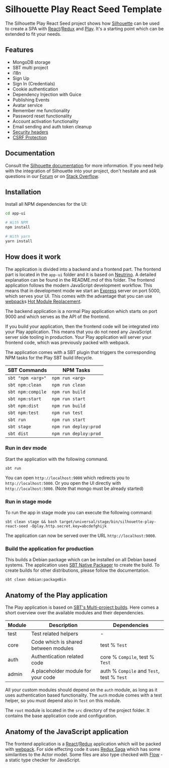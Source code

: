 Silhouette Play React Seed Template
===================================

The Silhouette Play React Seed project shows how [Silhouette] can be used to create a SPA with [React]/[Redux] 
and [Play]. It's a starting point which can be extended to fit your needs.


## Features

* MongoDB storage
* SBT multi project
* i18n
* Sign Up
* Sign In (Credentials)
* Cookie authentication
* Dependency Injection with Guice
* Publishing Events
* Avatar service
* Remember me functionality
* Password reset functionality
* Account activation functionality
* Email sending and auth token cleanup
* [Security headers](https://www.playframework.com/documentation/2.5.x/SecurityHeaders)
* [CSRF Protection](https://www.playframework.com/documentation/2.5.x/ScalaCsrf)


## Documentation

Consult the [Silhouette documentation] for more information. If you need help with the integration of Silhouette 
into your project, don't hesitate and ask questions in our [Forum] or on [Stack Overflow].


## Installation

Install all NPM dependencies for the UI:

```bash
cd app-ui

# With NPM
npm install

# With yarn
yarn install
```


## How does it work

The application is divided into a backend and a frontend part. The frontend part is located in the
`app-ui` folder and it is based on [Neutrino]. A detailed explanation can be found in the README.md 
of this folder. The frontend application follows the modern JavaScript development workflow. This 
means that in development mode we start an [Express] server on port 5000, which serves your UI. This 
comes with the advantage that you can use [webpack]s [Hot Module Replacement]. 

The backend application is a normal Play application which starts on port 9000 and which serves as the 
API of the frontend.

If you build your application, then the frontend code will be integrated into your Play application. This
means that you do not need any JavaScript server side tooling in production. Your Play application will 
server your frontend code, which was previously packed with webpack.

The application comes with a SBT plugin that triggers the corresponding NPM tasks for the Play SBT build lifecycle.

SBT Commands       | NPM Tasks
------------------ | ------------
`sbt "npm <arg>"`  | `npm run <arg>`
`sbt npm:clean`    | `npm run clean`
`sbt npm:compile`  | `npm run build`
`sbt npm:start`    | `npm run start`
`sbt npm:dist`     | `npm run build`
`sbt npm:test`     | `npm run test`
`sbt run`          | `npm run start`
`sbt stage`        | `npm run deploy:prod`
`sbt dist`         | `npm run deploy:prod`


### Run in dev mode

Start the application with the following command.

```
sbt run
```

You can open `http://localhost:9000` which redirects you to `http://localhost:5000`. Or you open the UI directly
with `http://localhost:5000`. (Note that mongo must be already started)


### Run in stage mode

To run the app in stage mode you can execute the following command:

```
sbt clean stage && bash target/universal/stage/bin/silhouette-play-react-seed -Dplay.http.secret.key=abcdefghijk
```

The application can now be served over the URL `http://localhost:9000`.


### Build the application for production

This builds a Debian package which can be installed on all Debian based systems. The application uses 
[SBT Native Packager] to create the build. To create builds for other distributions, please follow the 
documentation.

```
sbt clean debian:packageBin
```

## Anatomy of the Play application

The Play application is based on [SBT's Multi-project builds]. Here comes a short overview over the available 
modules and their dependencies.

Module      | Description                             | Dependencies
----------- | ----------------------------------------|------------
test        | Test related helpers                    | -
core        | Code which is shared between modules    | test % `Test`
auth        | Authentication related code             | core % `Compile`, test % `Test`
admin       | A placeholder module for your code      | auth % `Compile` and `Test`, test % `Test`

All your custom modules should depend on the `auth` module, as long as it uses authentication based functionality.
The `auth` module comes with a test helper, so you must depend also in `Test` on this module. 

The `root` module is located in the `src` directory of the project folder. It contains the base application code 
and configuration. 


## Anatomy of the JavaScript application

The frontend application is a [React]/[Redux] application which will be packed with [webpack]. For side effecting code 
it uses [Redux Saga] which has some similarities to the Actor model. Some files are also type checked with [Flow] - a 
static type checker for JavaScript.

[Silhouette]: https://www.silhouette.rocks
[Silhouette documentation]: https://www.silhouette.rocks/
[Forum]: http://discourse.silhouette.rocks
[Stack Overflow]: http://stackoverflow.com/questions/tagged/silhouette
[Play]: https://www.playframework.com/
[React]: https://facebook.github.io/react/
[Redux]: http://redux.js.org/
[Redux Saga]: https://redux-saga.js.org/
[webpack]: https://webpack.js.org/
[Neutrino]: https://neutrino.js.org/
[Express]: http://expressjs.com/de/
[Flow]: https://flow.org/
[Hot Module Replacement]: https://webpack.js.org/concepts/hot-module-replacement/
[SBT's Multi-project builds]: http://www.scala-sbt.org/0.13/docs/Multi-Project.html
[SBT Native Packager]: http://sbt-native-packager.readthedocs.io/en/stable/
